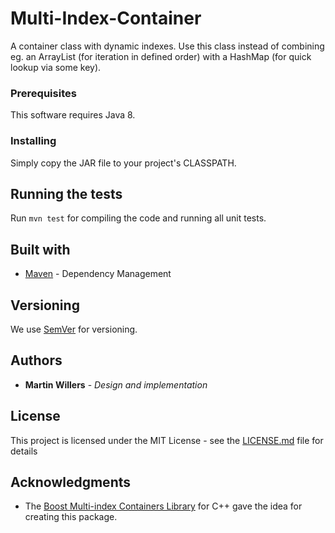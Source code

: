 # Multi-Index-Container

A container class with dynamic indexes. Use this class instead of combining eg. an ArrayList (for iteration
in defined order) with a HashMap (for quick lookup via some key).

### Prerequisites

This software requires Java 8.

### Installing

Simply copy the JAR file to your project's CLASSPATH.

## Running the tests

Run `mvn test` for compiling the code and running all unit tests.

## Built with

* [Maven](https://maven.apache.org) - Dependency Management

## Versioning

We use [SemVer](http://semver.org/) for versioning.

## Authors

* **Martin Willers** - *Design and implementation*

## License

This project is licensed under the MIT License - see the [LICENSE.md](LICENSE.md) file for details

## Acknowledgments

* The [Boost Multi-index Containers Library](http://www.boost.org/doc/libs/1_63_0/libs/multi_index/doc/index.html)
  for C++ gave the idea for creating this package.
